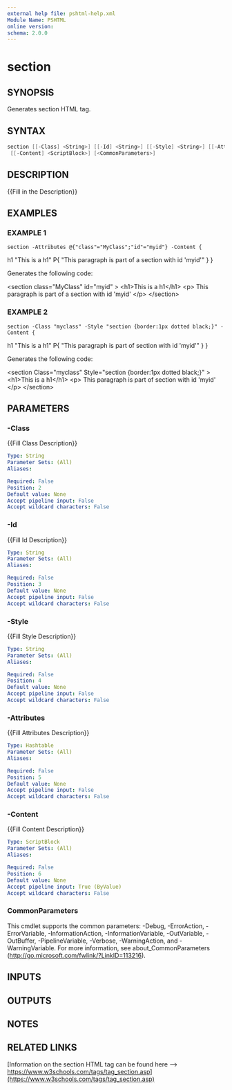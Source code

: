 ```yaml
---
external help file: pshtml-help.xml
Module Name: PSHTML
online version:
schema: 2.0.0
---
```


# section

## SYNOPSIS
Generates section HTML tag.

## SYNTAX

``` powershell
section [[-Class] <String>] [[-Id] <String>] [[-Style] <String>] [[-Attributes] <Hashtable>]
 [[-Content] <ScriptBlock>] [<CommonParameters>]
```

## DESCRIPTION
{{Fill in the Description}}

## EXAMPLES

### EXAMPLE 1
```
section -Attributes @{"class"="MyClass";"id"="myid"} -Content {
```

h1 "This is a h1"
    P{
        "This paragraph is part of a section with id 'myid'"
    }
}

Generates the following code:

\<section class="MyClass" id="myid" \>
    \<h1\>This is a h1\</h1\>
    \<p\>
        This paragraph is part of a section with id 'myid'
    \</p\>
\</section\>

### EXAMPLE 2
```
section -Class "myclass" -Style "section {border:1px dotted black;}" -Content {
```

h1 "This is a h1"
    P{
        "This paragraph is part of section with id 'myid'"
    }
}

Generates the following code:

\<section Class="myclass" Style="section {border:1px dotted black;}" \>
\<h1\>This is a h1\</h1\>
    \<p\>
    This paragraph is part of section with id 'myid'
    \</p\>
\</section\>

## PARAMETERS

### -Class
{{Fill Class Description}}

```yaml
Type: String
Parameter Sets: (All)
Aliases:

Required: False
Position: 2
Default value: None
Accept pipeline input: False
Accept wildcard characters: False
```

### -Id
{{Fill Id Description}}

```yaml
Type: String
Parameter Sets: (All)
Aliases:

Required: False
Position: 3
Default value: None
Accept pipeline input: False
Accept wildcard characters: False
```

### -Style
{{Fill Style Description}}

```yaml
Type: String
Parameter Sets: (All)
Aliases:

Required: False
Position: 4
Default value: None
Accept pipeline input: False
Accept wildcard characters: False
```

### -Attributes
{{Fill Attributes Description}}

```yaml
Type: Hashtable
Parameter Sets: (All)
Aliases:

Required: False
Position: 5
Default value: None
Accept pipeline input: False
Accept wildcard characters: False
```

### -Content
{{Fill Content Description}}

```yaml
Type: ScriptBlock
Parameter Sets: (All)
Aliases:

Required: False
Position: 6
Default value: None
Accept pipeline input: True (ByValue)
Accept wildcard characters: False
```

### CommonParameters
This cmdlet supports the common parameters: -Debug, -ErrorAction, -ErrorVariable, -InformationAction, -InformationVariable, -OutVariable, -OutBuffer, -PipelineVariable, -Verbose, -WarningAction, and -WarningVariable.
For more information, see about_CommonParameters (http://go.microsoft.com/fwlink/?LinkID=113216).

## INPUTS

## OUTPUTS

## NOTES

## RELATED LINKS

[Information on the section HTML tag can be found here --> https://www.w3schools.com/tags/tag_section.asp](https://www.w3schools.com/tags/tag_section.asp)